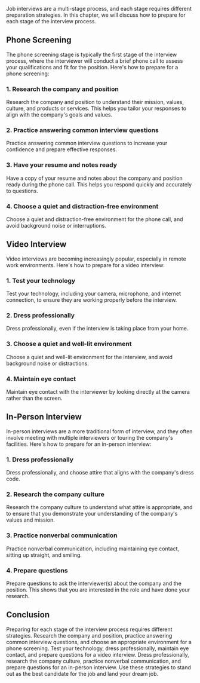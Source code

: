 
Job interviews are a multi-stage process, and each stage requires different preparation strategies. In this chapter, we will discuss how to prepare for each stage of the interview process.

Phone Screening
---------------

The phone screening stage is typically the first stage of the interview process, where the interviewer will conduct a brief phone call to assess your qualifications and fit for the position. Here's how to prepare for a phone screening:

### 1. Research the company and position

Research the company and position to understand their mission, values, culture, and products or services. This helps you tailor your responses to align with the company's goals and values.

### 2. Practice answering common interview questions

Practice answering common interview questions to increase your confidence and prepare effective responses.

### 3. Have your resume and notes ready

Have a copy of your resume and notes about the company and position ready during the phone call. This helps you respond quickly and accurately to questions.

### 4. Choose a quiet and distraction-free environment

Choose a quiet and distraction-free environment for the phone call, and avoid background noise or interruptions.

Video Interview
---------------

Video interviews are becoming increasingly popular, especially in remote work environments. Here's how to prepare for a video interview:

### 1. Test your technology

Test your technology, including your camera, microphone, and internet connection, to ensure they are working properly before the interview.

### 2. Dress professionally

Dress professionally, even if the interview is taking place from your home.

### 3. Choose a quiet and well-lit environment

Choose a quiet and well-lit environment for the interview, and avoid background noise or distractions.

### 4. Maintain eye contact

Maintain eye contact with the interviewer by looking directly at the camera rather than the screen.

In-Person Interview
-------------------

In-person interviews are a more traditional form of interview, and they often involve meeting with multiple interviewers or touring the company's facilities. Here's how to prepare for an in-person interview:

### 1. Dress professionally

Dress professionally, and choose attire that aligns with the company's dress code.

### 2. Research the company culture

Research the company culture to understand what attire is appropriate, and to ensure that you demonstrate your understanding of the company's values and mission.

### 3. Practice nonverbal communication

Practice nonverbal communication, including maintaining eye contact, sitting up straight, and smiling.

### 4. Prepare questions

Prepare questions to ask the interviewer(s) about the company and the position. This shows that you are interested in the role and have done your research.

Conclusion
----------

Preparing for each stage of the interview process requires different strategies. Research the company and position, practice answering common interview questions, and choose an appropriate environment for a phone screening. Test your technology, dress professionally, maintain eye contact, and prepare questions for a video interview. Dress professionally, research the company culture, practice nonverbal communication, and prepare questions for an in-person interview. Use these strategies to stand out as the best candidate for the job and land your dream job.
